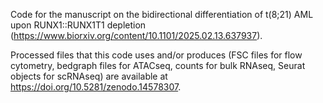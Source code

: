Code for the manuscript on the bidirectional differentiation of t(8;21) AML upon RUNX1::RUNX1T1 depletion (https://www.biorxiv.org/content/10.1101/2025.02.13.637937).

Processed files that this code uses and/or produces (FSC files for flow cytometry, bedgraph files for ATACseq, counts for bulk RNAseq, Seurat objects for scRNAseq) are available at https://doi.org/10.5281/zenodo.14578307.
